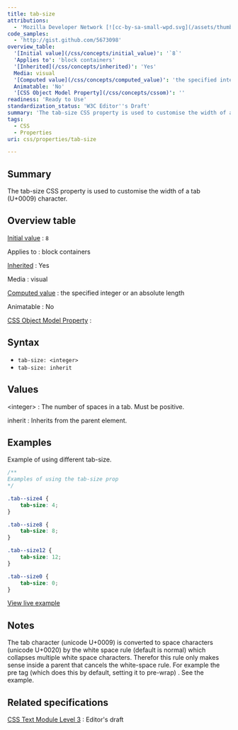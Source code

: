 ```yaml
---
title: tab-size
attributions:
  - 'Mozilla Developer Network [![cc-by-sa-small-wpd.svg](/assets/thumb/8/8c/cc-by-sa-small-wpd.svg/120px-cc-by-sa-small-wpd.svg.png)](http://creativecommons.org/licenses/by-sa/3.0/us/): [Article](https://developer.mozilla.org/en-US/docs/Web/CSS/tab-size)'
code_samples:
  - 'http://gist.github.com/5673098'
overview_table:
  '[Initial value](/css/concepts/initial_value)': '`8`'
  'Applies to': 'block containers'
  '[Inherited](/css/concepts/inherited)': 'Yes'
  Media: visual
  '[Computed value](/css/concepts/computed_value)': 'the specified integer or an absolute length'
  Animatable: 'No'
  '[CSS Object Model Property](/css/concepts/cssom)': ''
readiness: 'Ready to Use'
standardization_status: 'W3C Editor''s Draft'
summary: 'The tab-size CSS property is used to customise the width of a tab (U+0009) character.'
tags:
  - CSS
  - Properties
uri: css/properties/tab-size

---
```

## Summary

The tab-size CSS property is used to customise the width of a tab (U+0009) character.

## Overview table

[Initial value](/css/concepts/initial_value)
:   `8`

Applies to
:   block containers

[Inherited](/css/concepts/inherited)
:   Yes

Media
:   visual

[Computed value](/css/concepts/computed_value)
:   the specified integer or an absolute length

Animatable
:   No

[CSS Object Model Property](/css/concepts/cssom)
:

## Syntax

-   `tab-size: <integer>`
-   `tab-size: inherit`

## Values

\<integer\>
:   The number of spaces in a tab. Must be positive.

inherit
:   Inherits from the parent element.

## Examples

Example of using different tab-size.

``` css
/**
Examples of using the tab-size prop
*/

.tab--size4 {
    tab-size: 4;
}

.tab--size8 {
    tab-size: 8;
}

.tab--size12 {
    tab-size: 12;
}

.tab--size0 {
    tab-size: 0;
}
```

[View live example](http://code.webplatform.org/gist/5673098)

## Notes

The tab character (unicode U+0009) is converted to space characters (unicode U+0020) by the white space rule (default is normal) which collapses multiple white space characters. Therefor this rule only makes sense inside a parent that cancels the white-space rule. For example the pre tag (which does this by default, setting it to pre-wrap) . See the example.

## Related specifications

[CSS Text Module Level 3](http://dev.w3.org/csswg/css-text/)
:   Editor's draft
